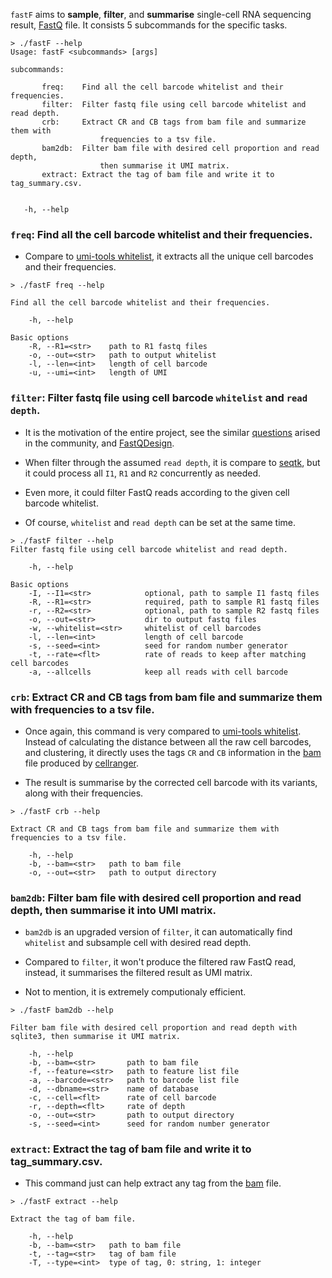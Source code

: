 `fastF` aims to **sample**, **filter**, and **summarise** single-cell RNA sequencing result, [FastQ](https://en.wikipedia.org/wiki/FASTQ_format) file. It consists 5 subcommands for the specific tasks.

 ```
> ./fastF --help
Usage: fastF <subcommands> [args]

subcommands:

        freq:    Find all the cell barcode whitelist and their frequencies.
        filter:  Filter fastq file using cell barcode whitelist and read depth.
        crb:     Extract CR and CB tags from bam file and summarize them with 
                     frequencies to a tsv file.
        bam2db:  Filter bam file with desired cell proportion and read depth, 
                     then summarise it UMI matrix.
        extract: Extract the tag of bam file and write it to tag_summary.csv.


    -h, --help
 ```   
    
### `freq`: Find all the cell barcode whitelist and their frequencies.

* Compare to [umi-tools whitelist](https://umi-tools.readthedocs.io/en/latest/reference/whitelist.html#usage), it extracts all the unique cell barcodes and their frequencies.
  
```
> ./fastF freq --help

Find all the cell barcode whitelist and their frequencies.

    -h, --help        

Basic options
    -R, --R1=<str>    path to R1 fastq files
    -o, --out=<str>   path to output whitelist
    -l, --len=<int>   length of cell barcode
    -u, --umi=<int>   length of UMI
```

### `filter`: Filter fastq file using cell barcode `whitelist` and `read depth`.

* It is the motivation of the entire project, see the similar [questions](https://www.biostars.org/post/search/?query=sample+cells+from+fastQ+file) arised in the community, and [FastQDesign](https://github.com/yuw444/FastQDesign). 

* When filter through the assumed `read depth`, it is compare to [seqtk](https://github.com/lh3/seqtk), but it could process all `I1`, `R1` and `R2` concurrently as needed. 

* Even more, it could filter FastQ reads according to the given cell barcode whitelist.

* Of course, `whitelist` and `read depth` can be set at the same time.

```
> ./fastF filter --help
Filter fastq file using cell barcode whitelist and read depth.

    -h, --help                

Basic options
    -I, --I1=<str>            optional, path to sample I1 fastq files
    -R, --R1=<str>            required, path to sample R1 fastq files
    -r, --R2=<str>            optional, path to sample R2 fastq files
    -o, --out=<str>           dir to output fastq files
    -w, --whitelist=<str>     whitelist of cell barcodes
    -l, --len=<int>           length of cell barcode
    -s, --seed=<int>          seed for random number generator
    -t, --rate=<flt>          rate of reads to keep after matching cell barcodes
    -a, --allcells            keep all reads with cell barcode
```

### `crb`:     Extract CR and CB tags from bam file and summarize them with frequencies to a tsv file.

* Once again, this command is very compared to [umi-tools whitelist](https://umi-tools.readthedocs.io/en/latest/reference/whitelist.html#usage). Instead of calculating the distance between all the raw cell barcodes, and clustering, it directly uses the tags `CR` and `CB` information in the [bam](https://support.10xgenomics.com/single-cell-gene-expression/software/pipelines/latest/output/bam) file produced by [cellranger](https://www.10xgenomics.com/support/software/cell-ranger/latest). 

* The result is summarise by the corrected cell barcode with its variants, along with their frequencies. 

```
> ./fastF crb --help

Extract CR and CB tags from bam file and summarize them with frequencies to a tsv file.

    -h, --help        
    -b, --bam=<str>   path to bam file
    -o, --out=<str>   path to output directory
```

### `bam2db`:  Filter bam file with desired cell proportion and read depth, then summarise it into UMI matrix.

* `bam2db` is an upgraded version of `filter`, it can automatically find `whitelist` and subsample cell with desired read depth. 

* Compared to `filter`, it won't produce the filtered raw FastQ read, instead, it summarises the filtered result as UMI matrix. 

* Not to mention, it is extremely computionaly efficient. 

```
> ./fastF bam2db --help

Filter bam file with desired cell proportion and read depth with sqlite3, then summarise it UMI matrix.

    -h, --help            
    -b, --bam=<str>       path to bam file
    -f, --feature=<str>   path to feature list file
    -a, --barcode=<str>   path to barcode list file
    -d, --dbname=<str>    name of database
    -c, --cell=<flt>      rate of cell barcode
    -r, --depth=<flt>     rate of depth
    -o, --out=<str>       path to output directory
    -s, --seed=<int>      seed for random number generator
```

### `extract`: Extract the tag of bam file and write it to tag_summary.csv.

* This command just can help extract any tag from the [bam](https://support.10xgenomics.com/single-cell-gene-expression/software/pipelines/latest/output/bam) file. 

```
> ./fastF extract --help

Extract the tag of bam file.

    -h, --help        
    -b, --bam=<str>   path to bam file
    -t, --tag=<str>   tag of bam file
    -T, --type=<int>  type of tag, 0: string, 1: integer
```


